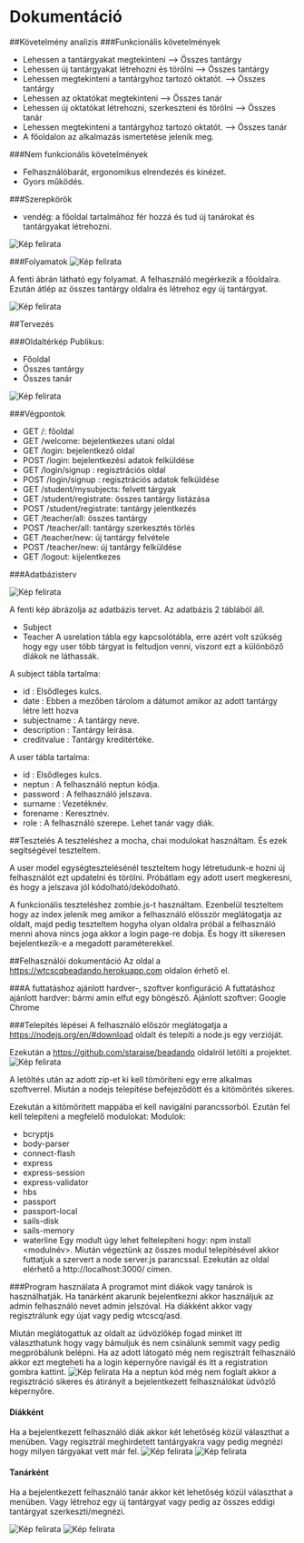 # Dokumentáció

##Követelmény analizis
###Funkcionális követelmények
- Lehessen a tantárgyakat megtekinteni --> Összes tantárgy
- Lehessen új tantárgyakat létrehozni és törölni --> Összes tantárgy
- Lehessen megtekinteni a tantárgyhoz tartozó oktatót. --> Összes tantárgy
- Lehessen az oktatókat megtekinteni --> Összes tanár
- Lehessen új oktatókat létrehozni, szerkeszteni és törölni --> Összes tanár
- Lehessen megtekinteni a tantárgyhoz tartozó oktatót. --> Összes tanár
- A főoldalon az alkalmazás ismertetése jelenik meg.

###Nem funkcionális követelmények
- Felhasználóbarát, ergonomikus elrendezés és kinézet.
- Gyors működés.

###Szerepkörök

- vendég: a főoldal tartalmához fér hozzá és tud új tanárokat és tantárgyakat létrehozni.

![Kép felirata](docs/images/elsokep.PNG)

###Folyamatok
![Kép felirata](docs/images/masodikkep.PNG)

A fenti ábrán látható egy folyamat. A felhasználó megérkezik a főoldalra. Ezután átlép az összes tantárgy oldalra és létrehoz egy új tantárgyat.

![Kép felirata](docs/images/harmadikkep.PNG)

##Tervezés

###Oldaltérkép
Publikus:

- Főoldal
- Összes tantárgy
- Összes tanár

![Kép felirata](docs/images/negyedikkep.PNG)

###Végpontok

- GET /: főoldal
- GET /welcome: bejelentkezes utani oldal
- GET /login: bejelentkező oldal
- POST /login: bejelentkezési adatok felküldése
- GET /login/signup : regisztrációs oldal
- POST /login/signup : regisztrációs adatok felküldése
- GET /student/mysubjects: felvett tárgyak
- GET /student/registrate: összes tantárgy listázása
- POST /student/registrate: tantárgy jelentkezés
- GET /teacher/all: összes tantárgy
- POST /teacher/all: tantárgy szerkesztés törlés
- GET /teacher/new: új tantárgy felvétele
- POST /teacher/new: új tantárgy felküldése
- GET /logout: kijelentkezes

###Adatbázisterv

![Kép felirata](docs/images/otodikkep.PNG)

A fenti kép ábrázolja az adatbázis tervet. Az adatbázis 2 táblából áll.
- Subject
- Teacher
A usrelation tábla egy kapcsolótábla, erre azért volt szükség hogy egy user több tárgyat is feltudjon venni, viszont ezt a különböző diákok ne láthassák.

A subject tábla tartalma:
- id : Elsődleges kulcs.
- date : Ebben a mezőben tárolom a dátumot amikor az adott tantárgy létre lett hozva
- subjectname : A tantárgy neve.
- description : Tantárgy leírása.
- creditvalue : Tantárgy kreditértéke.

A user tábla tartalma:
- id : Elsődleges kulcs.
- neptun : A felhasználó neptun kódja.
- password : A felhasználó jelszava.
- surname : Vezetéknév.
- forename : Keresztnév.
- role : A felhasználó szerepe. Lehet tanár vagy diák.

##Tesztelés
A teszteléshez a mocha, chai modulokat használtam. És ezek segitségével teszteltem.

A user model egységtesztelésénél teszteltem hogy létretudunk-e hozni új felhasználót ezt updatelni és törölni.
Próbátlam egy adott usert megkeresni, és hogy a jelszava jól kódolható/dekódolható.

A funkcionális teszteléshez zombie.js-t használtam.
Ezenbelül teszteltem hogy az index jelenik meg amikor a felhasználó elösször meglátogatja az oldalt,
majd pedig teszteltem hogyha olyan oldalra próbál a felhasználó menni ahova nincs joga akkor a login page-re dobja.
És hogy itt sikeresen bejelentkezik-e a megadott paraméterekkel.

##Felhasználói dokumentáció
Az oldal a https://wtcscqbeadando.herokuapp.com oldalon érhető el.

###A futtatáshoz ajánlott hardver-, szoftver konfiguráció
A futtatáshoz ajánlott hardver: bármi amin elfut egy böngésző.
Ajánlott szoftver: Google Chrome

###Telepítés lépései
A felhasználó először meglátogatja a https://nodejs.org/en/#download oldalt és telepíti a node.js egy verzióját.

Ezekután a https://github.com/staraise/beadando oldalról letölti a projektet. 
![Kép felirata](docs/images/hetedik.JPG)

A letöltés után az adott zip-et ki kell tömöríteni egy erre alkalmas szoftverrel. Miután a nodejs telepítése befejeződött és a kitömörítés sikeres.

Ezekután a kitömöritett mappába el kell navigálni parancssorból. Ezután fel kell telepíteni a megfelelő modulokat:
Modulok:
 - bcryptjs
 - body-parser
 - connect-flash
 - express
 - express-session
 - express-validator
 - hbs
 - passport
 - passport-local
 - sails-disk
 - sails-memory
 - waterline
Egy modult úgy lehet feltelepíteni hogy: npm install <modulnév>. Miután végeztünk az összes modul telepítésével akkor futtatjuk a szervert a node server.js parancssal. Ezekután az oldal elérhető a http://localhost:3000/ címen.

###Program használata
A programot mint diákok vagy tanárok is használhatják.
Ha tanárként akarunk bejelentkezni akkor használjuk az admin felhasználó nevet admin jelszóval.
Ha diákként akkor vagy regisztrálunk egy újat vagy pedig wtcscq/asd.

Miután meglátogattuk az oldalt az üdvözlőkép fogad minket itt választhatunk hogy vagy bámuljuk és nem csinálunk semmit vagy pedig megpróbálunk belépni. Ha az adott látogató még nem regisztrált felhasználó akkor ezt megteheti ha a login képernyőre navigál és itt a registration gombra kattint.
![Kép felirata](docs/images/10.JPG)
Ha a neptun kód még nem foglalt akkor a regisztráció sikeres és átirányít a bejelentkezett felhasználókat üdvözlő képernyőre.

#### Diákként

Ha a bejelentkezett felhasználó diák akkor két lehetőség közül választhat a menüben. Vagy regisztrál meghirdetett tantárgyakra vagy pedig megnézi hogy milyen tárgyakat vett már fel.
![Kép felirata](docs/images/11.JPG)
![Kép felirata](docs/images/12.JPG)

#### Tanárként

Ha a bejelentkezett felhasználó tanár akkor két lehetőség közül választhat a menüben. Vagy létrehoz egy új tantárgyat vagy pedig az összes eddigi tantárgyat szerkeszti/megnézi.

![Kép felirata](docs/images/13.JPG)
![Kép felirata](docs/images/14.JPG)


